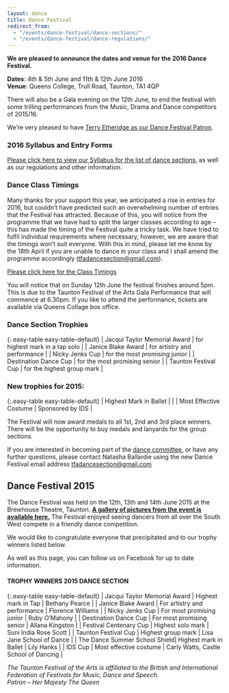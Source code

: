 ```yaml
---
layout: dance
title: Dance Festival
redirect_from: 
  - "/events/dance-festival/dance-sections/"
  - "/events/dance-festival/dance-regulations/"
---
```


**We are pleased to announce the dates and venue for the 2016 Dance Festival.**

**Dates**:  4th &#038; 5th June and 11th &#038; 12th June 2016  
**Venue**: Queens College, Trull Road, Taunton, TA1 4QP

There will also be a Gala evening on the 12th June, to end the festival with some trilling performances from the Music, Drama and Dance competitors of 2015/16.

We&#8217;re very pleased to have <a title="Dance Festival Patron" href="/events/dance-festival/dance-festival-patron/">Terry Etheridge as our Dance Festival Patron</a>.

### 2016 Syllabus and Entry Forms

<a href="{{ '/wp-content/uploads/2014/03/Dance-Festival-2016-Syllabus.docx' | prepend: site.github.url }}">Please click here to view our Syllabus for the list of dance sections</a>, as well as our regulations and other information.

### Dance Class Timings

Many thanks for your support this year, we anticipated a rise in entries for 2016, but couldn&#8217;t have predicted such an overwhelming number of entries that the Festival has attracted.  Because of this, you will notice from the programme that we have had to split the larger classes according to age &#8211; this has made the timing of the Festival quite a tricky task.  We have tried to fulfil individual requirements where necessary, however, we are aware that the timings won&#8217;t suit everyone.  With this in mind, please let me know by the 18th April if you are unable to dance in your class and I shall amend the programme accordingly (<a href="mailto:tfadancesection@gmail.com">tfadancesection@gmail.com</a>).

<a href="{{ '/wp-content/uploads/2014/03/Order-of-Classes-Dance-Festival-2016.docx' | prepend: site.github.url }}">Please click here for the Class Timings</a>

You will notice that on Sunday 12th June the festival finishes around 5pm. This is due to the Taunton Festival of the Arts Gala Performance that will commence at 6.30pm. If you like to attend the performance, tickets are available via Queens Collage box office.

### Dance Section Trophies

{:.easy-table easy-table-default}
| Jacqui Taylor Memorial Award  | for highest mark in a tap solo    |
| Janice Blake Award            | for artistry and performance      |
| Nicky Jenks Cup               | for the most promising junior     |
| Destination Dance Cup         | for the most promising senior     |
| Taunton Festival Cup          | for the highest group mark        |

### New trophies for 2015:

{:.easy-table easy-table-default}
| Highest Mark in Ballet        |                                   |
| Most Effective Costume        | Sponsored by IDS                  |

The Festival will now award medals to all 1st, 2nd and 3rd place winners. There will be the opportunity to buy medals and lanyards for the group sections.

If you are interested in becoming part of the <a title="Dance Section Committee" href="/events/dance-festival/dance-section-committee/">dance committee</a>, or have any further questions, please contact Natasha Ballardie using the new Dance Festival email address <a href="mailto:tfadancesection@gmail.com">tfadancesection@gmail.com</a>

## Dance Festival 2015

The Dance Festival was held on the 12th, 13th and 14th June 2015 at the Brewhouse Theatre, Taunton. <a href="{{ '/events/dance-festival/photo-gallery-2015-dance-festival/' | prepend: site.github.url }}"><strong>A gallery of pictures from the event is available here.</strong></a> The Festival enjoyed seeing dancers from all over the South West compete in a friendly dance competition.

We would like to congratulate everyone that precipitated and to our trophy winners listed below.

As well as this page, you can follow us on Facebook for up to date information.

#### TROPHY WINNERS 2015 DANCE SECTION

{:.easy-table easy-table-default}
| Jacqui Taylor Memorial Award  | Highest mark in Tap           | Bethany Pearce                |
| Janice Blake Award            | For artistry and performance  | Florence Williams             |
| Nicky Jenks Cup               | For most promising junior     | Ruby O’Mahony                 |
| Destination Dance Cup         | For most promising senior     | Allana Kingston               |
| Festival Centenary Cup        | Highest solo mark             | Suni India Rose Scott         |
| Taunton Festival Cup          | Highest group mark            | Lisa Jane School of Dance     |
| The Dance Summer School Shield| Highest mark in Ballet        | Lily Hanks                    |
| IDS Cup                       | Most effective costume        | Carly Watts, Castle School of Dancing |

*The Taunton Festival of the Arts is affiliated to the British and International Federation of Festivals for Music, Dance and Speech.<br />
Patron &#8211; Her Majesty The Queen*
